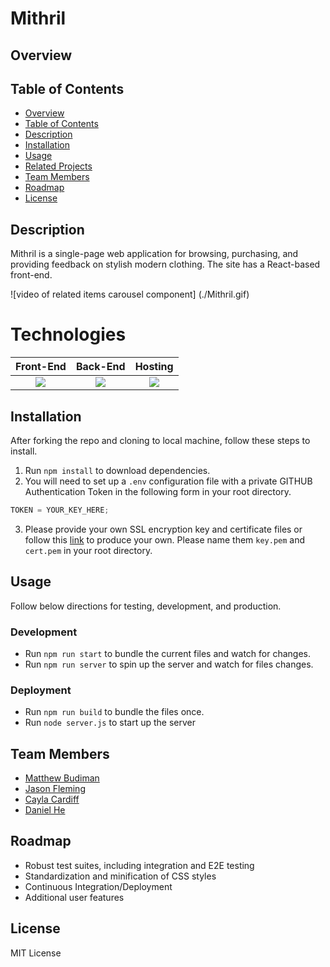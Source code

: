 # Mithril

## Overview

## Table of Contents

- [Overview](#overview)
- [Table of Contents](#table-of-contents)
- [Description](#description)
- [Installation](#installation)
- [Usage](#usage)
- [Related Projects](#related-projects)
- [Team Members](#team-members)
- [Roadmap](#roadmap)
- [License](#license)

## Description

Mithril is a single-page web application for browsing, purchasing, and providing feedback on stylish modern clothing. The site has a React-based front-end.

![video of related items carousel component] (./Mithril.gif)

# Technologies

|                             Front-End                              |                                                                                                   Back-End                                                                                                    |                              Hosting                               |
| :----------------------------------------------------------------: | :-----------------------------------------------------------------------------------------------------------------------------------------------------------------------------------------------------------: | :----------------------------------------------------------------: |
| ![](https://miro.medium.com/max/1280/1*vbCQ6KH6c6TrWNNEYF9PDw.png) | ![](https://camo.githubusercontent.com/e34da2e8843d492d1b021fb733a9825912e1cb65/68747470733a2f2f627574746572636d732e636f6d2f7374617469632f696d616765732f746563685f62616e6e6572732f457870726573734a532e706e67) | ![](https://cdn.freebiesupply.com/logos/thumbs/2x/heroku-logo.png) |

## Installation

After forking the repo and cloning to local machine, follow these steps to install.

1. Run `npm install` to download dependencies.
2. You will need to set up a `.env` configuration file with a private GITHUB Authentication Token in the following form in your root directory.

```js
TOKEN = YOUR_KEY_HERE;
```

3. Please provide your own SSL encryption key and certificate files or follow this [link](https://stackoverflow.com/questions/10175812/how-to-create-a-self-signed-certificate-with-openssl) to produce your own. Please name them `key.pem` and `cert.pem` in your root directory.

## Usage

Follow below directions for testing, development, and production.

### Development

- Run `npm run start` to bundle the current files and watch for changes.
- Run `npm run server` to spin up the server and watch for files changes.

### Deployment

- Run `npm run build` to bundle the files once.
- Run `node server.js` to start up the server

## Team Members

- [Matthew Budiman](https://github.com/mattBman23)
- [Jason Fleming](https://github.com/jfleming9357)
- [Cayla Cardiff](https://github.com/cayla-c)
- [Daniel He](https://github.com/daniel-he-dev)

## Roadmap

- Robust test suites, including integration and E2E testing
- Standardization and minification of CSS styles
- Continuous Integration/Deployment
- Additional user features

## License

MIT License
